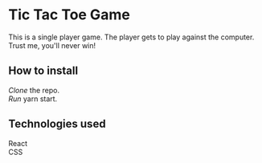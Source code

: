 # Tic Tac Toe Game

This is a single player game. The player gets to play against the computer.
Trust me, you'll never win!

## How to install

*Clone* the repo.  
*Run* yarn start.

## Technologies used

React  
CSS
